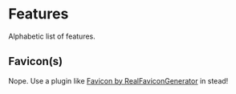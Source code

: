 # Features

Alphabetic list of features.

## Favicon(s)

Nope. Use a plugin like [Favicon by RealFaviconGenerator](https://wordpress.org/plugins/favicon-by-realfavicongenerator/) in stead!